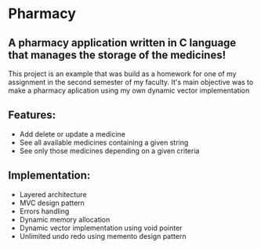 # Pharmacy


## A pharmacy application written in C language that manages the storage of the medicines!

This project is an example that was build as a homework for one of my assignment in the second semester of my faculty. It's main objective was to make a pharmacy aplication using my own dynamic vector implementation


## Features:
* Add delete or update a medicine
* See all available medicines containing a given string
* See only those medicines depending on a given criteria

## Implementation:
* Layered architecture
* MVC design pattern
* Errors handling
* Dynamic memory allocation
* Dynamic vector implementation using void pointer
* Unlimited undo redo using memento design pattern
